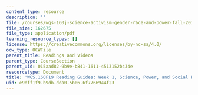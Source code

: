 ```yaml
---
content_type: resource
description: ''
file: /courses/wgs-160j-science-activism-gender-race-and-power-fall-2019/e9dff1f9b9dbdda05b066f7766944f23_MITWGS_160F19_Wk1ReadingGuide.pdf
file_size: 162675
file_type: application/pdf
learning_resource_types: []
license: https://creativecommons.org/licenses/by-nc-sa/4.0/
ocw_type: OCWFile
parent_title: Readings and Videos
parent_type: CourseSection
parent_uid: 015aad82-9b9e-b841-1611-4513152b434e
resourcetype: Document
title: 'WGS.160F19 Reading Guides: Week 1, Science, Power, and Social Responsibility'
uid: e9dff1f9-b9db-dda0-5b06-6f7766944f23
---
```

